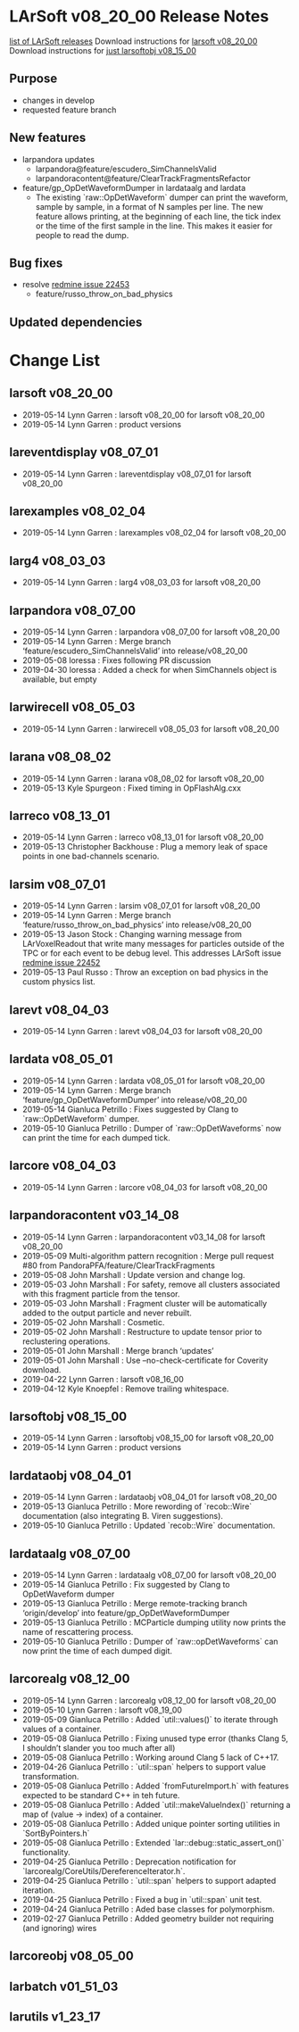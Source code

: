 LArSoft v08_20_00 Release Notes
======================================================================

[list of LArSoft releases](LArSoft_release_list)
Download instructions for [larsoft v08_20_00](http://scisoft.fnal.gov/scisoft/bundles/larsoft/v08_20_00/larsoft-v08_20_00.html)
Download instructions for [just larsoftobj v08_15_00](http://scisoft.fnal.gov/scisoft/bundles/larsoftobj/v08_15_00/larsoftobj-v08_15_00.html)

Purpose
--------------------

-   changes in develop
-   requested feature branch

New features
------------------------------

-   larpandora updates
    -   larpandora@feature/escudero_SimChannelsValid
    -   larpandoracontent@feature/ClearTrackFragmentsRefactor
-   feature/gp_OpDetWaveformDumper in lardataalg and lardata
    -   The existing \`raw::OpDetWaveform\` dumper can print the waveform, sample by sample, in a format of N samples per line. The new feature allows printing, at the beginning of each line, the tick index or the time of the first sample in the line. This makes it easier for people to read the dump.

Bug fixes
------------------------

-   resolve [redmine issue 22453](https://cdcvs.fnal.gov/redmine/issues/22453)
    -   feature/russo_throw_on_bad_physics

Updated dependencies
----------------------------------------------

Change List
============================

larsoft v08_20_00
------------------------------------------

-   2019-05-14 Lynn Garren : larsoft v08_20_00 for larsoft v08_20_00
-   2019-05-14 Lynn Garren : product versions

lareventdisplay v08_07_01
----------------------------------------------------------

-   2019-05-14 Lynn Garren : lareventdisplay v08_07_01 for larsoft v08_20_00

larexamples v08_02_04
--------------------------------------------------

-   2019-05-14 Lynn Garren : larexamples v08_02_04 for larsoft v08_20_00

larg4 v08_03_03
--------------------------------------

-   2019-05-14 Lynn Garren : larg4 v08_03_03 for larsoft v08_20_00

larpandora v08_07_00
------------------------------------------------

-   2019-05-14 Lynn Garren : larpandora v08_07_00 for larsoft v08_20_00
-   2019-05-14 Lynn Garren : Merge branch ‘feature/escudero_SimChannelsValid’ into release/v08_20_00
-   2019-05-08 loressa : Fixes following PR discussion
-   2019-04-30 loressa : Added a check for when SimChannels object is available, but empty

larwirecell v08_05_03
--------------------------------------------------

-   2019-05-14 Lynn Garren : larwirecell v08_05_03 for larsoft v08_20_00

larana v08_08_02
----------------------------------------

-   2019-05-14 Lynn Garren : larana v08_08_02 for larsoft v08_20_00
-   2019-05-13 Kyle Spurgeon : Fixed timing in OpFlashAlg.cxx

larreco v08_13_01
------------------------------------------

-   2019-05-14 Lynn Garren : larreco v08_13_01 for larsoft v08_20_00
-   2019-05-13 Christopher Backhouse : Plug a memory leak of space points in one bad-channels scenario.

larsim v08_07_01
----------------------------------------

-   2019-05-14 Lynn Garren : larsim v08_07_01 for larsoft v08_20_00
-   2019-05-14 Lynn Garren : Merge branch ‘feature/russo_throw_on_bad_physics’ into release/v08_20_00
-   2019-05-13 Jason Stock : Changing warning message from LArVoxelReadout that write many messages for particles outside of the TPC or for each event to be debug level. This addresses LArSoft issue [redmine issue 22452](https://cdcvs.fnal.gov/redmine/issues/22452)
-   2019-05-13 Paul Russo : Throw an exception on bad physics in the custom physics list.

larevt v08_04_03
----------------------------------------

-   2019-05-14 Lynn Garren : larevt v08_04_03 for larsoft v08_20_00

lardata v08_05_01
------------------------------------------

-   2019-05-14 Lynn Garren : lardata v08_05_01 for larsoft v08_20_00
-   2019-05-14 Lynn Garren : Merge branch ‘feature/gp_OpDetWaveformDumper’ into release/v08_20_00
-   2019-05-14 Gianluca Petrillo : Fixes suggested by Clang to \`raw::OpDetWaveform\` dumper.
-   2019-05-10 Gianluca Petrillo : Dumper of \`raw::OpDetWaveforms\` now can print the time for each dumped tick.

larcore v08_04_03
------------------------------------------

-   2019-05-14 Lynn Garren : larcore v08_04_03 for larsoft v08_20_00

larpandoracontent v03_14_08
--------------------------------------------------------------

-   2019-05-14 Lynn Garren : larpandoracontent v03_14_08 for larsoft v08_20_00
-   2019-05-09 Multi-algorithm pattern recognition : Merge pull request \#80 from PandoraPFA/feature/ClearTrackFragments
-   2019-05-08 John Marshall : Update version and change log.
-   2019-05-03 John Marshall : For safety, remove all clusters associated with this fragment particle from the tensor.
-   2019-05-03 John Marshall : Fragment cluster will be automatically added to the output particle and never rebuilt.
-   2019-05-02 John Marshall : Cosmetic.
-   2019-05-02 John Marshall : Restructure to update tensor prior to reclustering operations.
-   2019-05-01 John Marshall : Merge branch ‘updates’
-   2019-05-01 John Marshall : Use –no-check-certificate for Coverity download.
-   2019-04-22 Lynn Garren : larsoft v08_16_00
-   2019-04-12 Kyle Knoepfel : Remove trailing whitespace.

larsoftobj v08_15_00
------------------------------------------------

-   2019-05-14 Lynn Garren : larsoftobj v08_15_00 for larsoft v08_20_00
-   2019-05-14 Lynn Garren : product versions

lardataobj v08_04_01
------------------------------------------------

-   2019-05-14 Lynn Garren : lardataobj v08_04_01 for larsoft v08_20_00
-   2019-05-13 Gianluca Petrillo : More rewording of \`recob::Wire\` documentation (also integrating B. Viren suggestions).
-   2019-05-10 Gianluca Petrillo : Updated \`recob::Wire\` documentation.

lardataalg v08_07_00
------------------------------------------------

-   2019-05-14 Lynn Garren : lardataalg v08_07_00 for larsoft v08_20_00
-   2019-05-14 Gianluca Petrillo : Fix suggested by Clang to OpDetWaveform dumper
-   2019-05-13 Gianluca Petrillo : Merge remote-tracking branch ‘origin/develop’ into feature/gp_OpDetWaveformDumper
-   2019-05-13 Gianluca Petrillo : MCParticle dumping utility now prints the name of rescattering process.
-   2019-05-10 Gianluca Petrillo : Dumper of \`raw::opDetWaveforms\` can now print the time of each dumped digit.

larcorealg v08_12_00
------------------------------------------------

-   2019-05-14 Lynn Garren : larcorealg v08_12_00 for larsoft v08_20_00
-   2019-05-10 Lynn Garren : larsoft v08_19_00
-   2019-05-09 Gianluca Petrillo : Added \`util::values()\` to iterate through values of a container.
-   2019-05-08 Gianluca Petrillo : Fixing unused type error (thanks Clang 5, I shouldn’t slander you too much after all)
-   2019-05-08 Gianluca Petrillo : Working around Clang 5 lack of C++17.
-   2019-04-26 Gianluca Petrillo : \`util::span\` helpers to support value transformation.
-   2019-05-08 Gianluca Petrillo : Added \`fromFutureImport.h\` with features expected to be standard C++ in teh future.
-   2019-05-08 Gianluca Petrillo : Added \`util::makeValueIndex()\` returning a map of (value -\> index) of a container.
-   2019-05-08 Gianluca Petrillo : Added unique pointer sorting utilities in \`SortByPointers.h\`
-   2019-05-08 Gianluca Petrillo : Extended \`lar::debug::static_assert_on()\` functionality.
-   2019-04-25 Gianluca Petrillo : Deprecation notification for \`larcorealg/CoreUtils/DereferenceIterator.h\`.
-   2019-04-25 Gianluca Petrillo : \`util::span\` helpers to support adapted iteration.
-   2019-04-25 Gianluca Petrillo : Fixed a bug in \`util::span\` unit test.
-   2019-04-24 Gianluca Petrillo : Aded base classes for polymorphism.
-   2019-02-27 Gianluca Petrillo : Added geometry builder not requiring (and ignoring) wires

larcoreobj v08_05_00
------------------------------------------------

larbatch v01_51_03
--------------------------------------------

larutils v1_23_17
------------------------------------------
